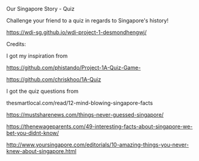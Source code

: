 Our Singapore Story - Quiz

Challenge your friend to a quiz in regards to Singapore's history!

https://wdi-sg.github.io/wdi-project-1-desmondhengwj/





Credits:

I got my inspiration from 

https://github.com/phistando/Project-1A-Quiz-Game-  	

https://github.com/chriskhoo/1A-Quiz

I got the quiz questions from 

thesmartlocal.com/read/12-mind-blowing-singapore-facts

https://mustsharenews.com/things-never-guessed-singapore/

https://thenewageparents.com/49-interesting-facts-about-singapore-we-bet-you-didnt-know/

http://www.yoursingapore.com/editorials/10-amazing-things-you-never-knew-about-singapore.html
